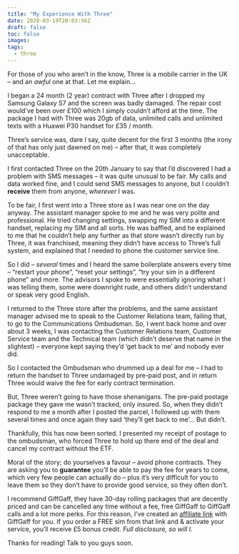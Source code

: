 ```yaml
---
title: "My Experience With Three"
date: 2020-03-19T20:03:56Z
draft: false
toc: false
images:
tags:
  - three
---
```


For those of you who aren’t in the know, Three is a mobile carrier in the UK – and an *awful* one at that. Let me explain…

I began a 24 month (2 year) contract with Three after I dropped my Samsung Galaxy S7 and the screen was badly damaged. The repair cost would’ve been over £100 which I simply couldn’t afford at the time. The package I had with Three was 20gb of data, unlimited calls and unlimited texts with a Huawei P30 handset for £35 / month.

Three’s service was, dare I say, quite decent for the first 3 months (the irony of that has only just dawned on me) – after that, it was completely unacceptable.

I first contacted Three on the 20th January to say that I’d discovered I had a problem with SMS messages – it was quite unusual to be fair. My calls and data worked fine, and I could send SMS messages to anyone, but I couldn’t **receive** them from anyone, *wherever* I was.

To be fair, I first went into a Three store as I was near one on the day anyway. The assistant manager spoke to me and he was very polite and professional. He tried changing settings, swapping my SIM into a different handset, replacing my SIM and all sorts. He was baffled, and he explained to me that he couldn’t help any further as that store wasn’t directly run by Three, it was franchised, meaning they didn’t have access to Three’s full system, and explained that I needed to phone the customer service line.

So I did – *several* times and I heard the same boilerplate answers every time – “restart your phone”, “reset your settings”, “try your sim in a different phone” and more. The advisors I spoke to were essentially ignoring what I was telling them, some were downright rude, and others didn’t understand or speak very good English.

I returned to the Three store after the problems, and the same assistant manager advised me to speak to the Customer Relations team, failing that, to go to the Communications Ombudsman. So, I went back home and over about 3 weeks, I was contacting the Customer Relations team, Customer Service team and the Technical team (which didn’t deserve that name in the slightest) – everyone kept saying they’d ‘get back to me’ and nobody ever did.

So I contacted the Ombudsman who drummed up a deal for me – I had to return the handset to Three undamaged by pre-paid post, and in return Three would waive the fee for early contract termination.

But, Three weren’t going to have those shenanigans. The pre-paid postage package they gave me wasn’t tracked, only insured. So, when they didn’t respond to me a month after I posted the parcel, I followed up with them several times and once again they said ‘they’ll get back to me’… But didn’t.

Thankfully, this has now been sorted. I presented my receipt of postage to the ombudsman, who forced Three to hold up there end of the deal and cancel my contract without the ETF.

Moral of the story; do yourselves a favour – avoid phone contracts. They are asking you to **guarantee** you’ll be able to pay the fee for years to come, which very few people can actually do – plus it’s very difficult for you to leave them so they don’t have to provide good service, so they often don’t.

I recommend GiffGaff, they have 30-day rolling packages that are decently priced and can be cancelled any time without a fee, free GiffGaff to GiffGaff calls and a lot more perks. For this reason, I’ve created an [affiliate link](http://www.giffgaff.com/orders/affiliate/bpowell3) with GiffGaff for you. If you order a FREE sim from that link and & activate your service, you’ll receive £5 bonus credit. *Full disclosure, so will I.*

Thanks for reading! Talk to you guys soon.